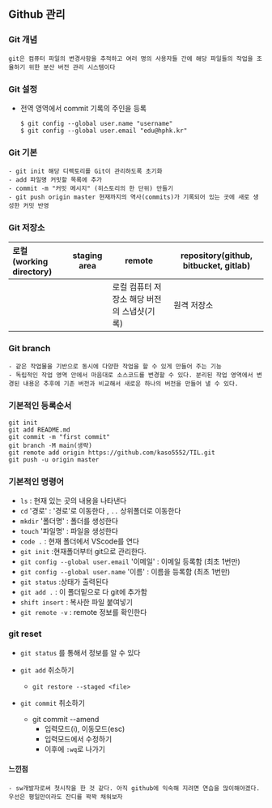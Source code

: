 ## Github 관리

### Git 개념

	git은 컴퓨터 파일의 변경사항을 추적하고 여러 명의 사용자들 간에 해당 파일들의 작업을 조율하기 위한 분산 버전 관리 시스템이다

### Git 설정

 - 전역 영역에서 commit 기록의 주인을 등록

   ```
   $ git config --global user.name "username"
   $ git config --global user.email "edu@hphk.kr"
   ```

### Git 기본

	- git init 해당 디렉토리를 Git이 관리하도록 초기화
	- add 파일명 커밋할 목록에 추가
	- commit -m "커밋 메시지" (히스토리의 한 단위) 만들기
	- git push origin master 현재까지의 역사(commits)가 기록되어 있는 곳에 새로 생성한 커밋 반영

### Git 저장소

| 로컬(working directory) | staging area | remote                                      | repository(github, bitbucket, gitlab) |
| :---------------------- | ------------ | ------------------------------------------- | ------------------------------------- |
|                         |              | 로컬 컴퓨터 저장소 해당 버전의 스냅샷(기록) | 원격 저장소                           |

### Git branch

	- 같은 작업물을 기반으로 동시에 다양한 작업을 할 수 있게 만들어 주는 기능
	- 독립적인 작업 영역 안에서 마음대로 소스코드를 변경할 수 있다. 분리된 작업 영역에서 변경된 내용은 추후에 기존 버전과 비교해서 새로운 하나의 버전을 만들어 낼 수 있다.

### 기본적인 등록순서

```
git init
git add README.md
git commit -m "first commit"
git branch -M main(생략)
git remote add origin https://github.com/kaso5552/TIL.git
git push -u origin master
```

### 기본적인 명령어

* `ls` : 현재 있는 곳의 내용을 나타낸다
* `cd` '경로' : '경로'로 이동한다 , `..`  상위폴더로 이동한다  
* `mkdir` '폴더명' : 폴더를 생성한다
* `touch` '파일명' : 파일을 생성한다
* `code .`  : 현재 폴더에서 VScode를 연다
* `git init`  :현재폴더부터 git으로 관리한다.
* `git config --global user.email`  '이메일'  : 이메일 등록함 (최초 1번만)
* `git config --global user.name` '이름'  : 이름을 등록함 (최초 1번만)
* `git status`  :상태가 출력된다
* `git add .`  : 이 폴더밑으로 다 git에 추가함
* `shift insert`  : 복사한 파일 붙여넣기
* `git remote -v` : remote 정보를 확인한다



### git reset

- `git status` 를 통해서 정보를 알 수 있다
- `git add` 취소하기
  - `git restore --staged <file>`

- `git commit` 취소하기
  - git commit --amend
    - 입력모드(i), 이동모드(esc)
    - 입력모드에서 수정하기
    - 이후에 `:wq`로 나가기



#### 느낀점

	- sw개발자로써 첫시작을 한 것 같다. 아직 github에 익숙해 지려면 연습을 많이해야겠다. 우선은 평일만이라도 잔디를 꽉꽉 채워보자
